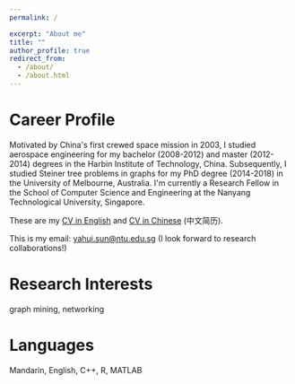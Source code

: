 ```yaml
---
permalink: /

excerpt: "About me"
title: ""
author_profile: true
redirect_from: 
  - /about/
  - /about.html
---
```


# Career Profile

Motivated by China's first crewed space mission in 2003, I studied aerospace engineering for my bachelor (2008-2012) and master (2012-2014) degrees in the Harbin Institute of Technology, China.  Subsequently, I studied Steiner tree problems in graphs for my PhD degree (2014-2018) in the University of Melbourne, Australia. I'm currently a Research Fellow in the School of Computer Science and Engineering at the Nanyang Technological University, Singapore. 

These are my <a href="https://yahuisun.com/assets/CV_Yahui_SUN_EN.pdf" target="_blank" rel="nofollow">CV in English</a> and <a href="https://yahuisun.com/assets/CV_Yahui_SUN_CN.pdf" target="_blank" rel="nofollow">CV in Chinese</a> (中文简历).

This is my email: <span style="color:#52adc8"> yahui.sun@ntu.edu.sg </span> (I look forward to research collaborations!)






# Research Interests

graph mining, networking

# Languages

Mandarin, English, C++, R, MATLAB
      

